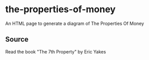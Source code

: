 # the-properties-of-money

An HTML page to generate a diagram of The Properties Of Money

## Source

Read the book "The 7th Property" by Eric Yakes

